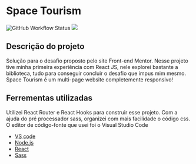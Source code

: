 
<h1>Space Tourism</h1>

<img alt="GitHub Workflow Status" src="https://img.shields.io/github/workflow/status/lucasinmanuel/space-tourism/CONCLU%C3%8DDO?logo=STATUS">

<img src="https://user-images.githubusercontent.com/92607743/150724268-5640d449-6f6b-4560-870e-c92995af8823.png" />

<h2>Descrição do projeto</h2>
<p>Solução para o desafio proposto pelo site Front-end Mentor. Nesse projeto tive minha primeira experiência com React JS, nele explorei bastante a biblioteca, tudo para conseguir concluir o desafio que impus mim mesmo. Space Tourism é um multi-page website completemente responsivo!</p>

<h2>Ferrementas utilizadas</h2>

<p>Utilizei React Router e React Hooks para construir esse projeto. Com a ajuda do pré processador sass, organizei com mais facilidade o código css. O editor de código-fonte que usei foi o Visual Studio Code</p>

- [VS code](https://code.visualstudio.com/)
- [Node.js](https://nodejs.org/en/)
- [React](https://pt-br.reactjs.org/)
- [Sass](https://sass-lang.com/)

